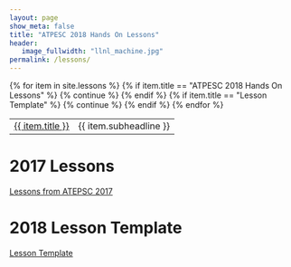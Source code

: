 ```yaml
---
layout: page
show_meta: false
title: "ATPESC 2018 Hands On Lessons"
header:
   image_fullwidth: "llnl_machine.jpg"
permalink: /lessons/
---
```


<table>
{% for item in site.lessons %}
    {% if item.title == "ATPESC 2018 Hands On Lessons" %}
        {% continue %}
    {% endif %}
    {% if item.title == "Lesson Template" %}
        {% continue %}
    {% endif %}
    <tr>
    <td><a href="{{ site.url }}{{ site.baseurl }}{{ item.url }}">{{ item.title }}</a></td>
    <td>{{ item.subheadline }}</td>
    </tr>
{% endfor %}
</table>

# 2017 Lessons

[Lessons from ATEPSC 2017](https://xsdk-project.github.io/HandsOnLessons/lessons/lessons.html)

# 2018 Lesson Template

[Lesson Template](/lessons/lesson_template/)

